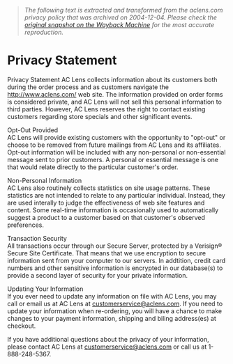 > *The following text is extracted and transformed from the aclens.com privacy policy that was archived on 2004-12-04. Please check the [original snapshot on the Wayback Machine](https://web.archive.org/web/20041204012425id_/http%3A//www.aclens.com/privacy.asp) for the most accurate reproduction.*

# Privacy Statement

Privacy Statement  AC Lens collects information about its customers both during the order process and as customers navigate the http://www.aclens.com/ web site. The information provided on order forms is considered private, and AC Lens will not sell this personal information to third parties. However, AC Lens reserves the right to contact existing customers regarding store specials and other significant events.

Opt-Out Provided   
AC Lens will provide existing customers with the opportunity to "opt-out" or choose to be removed from future mailings from AC Lens and its affiliates. Opt-out information will be included with any non-personal or non-essential message sent to prior customers. A personal or essential message is one that would relate directly to the particular customer's order.

Non-Personal Information   
AC Lens also routinely collects statistics on site usage patterns. These statistics are not intended to relate to any particular individual. Instead, they are used interally to judge the effectiveness of web site features and content. Some real-time information is occasionally used to automatically suggest a product to a customer based on that customer's observed preferences.

Transaction Security  
All transactions occur through our Secure Server, protected by a Verisign® Secure Site Certificate. That means that we use encryption to secure information sent from your computer to our servers. In addtition, credit card numbers and other sensitive information is encrypted in our database(s) to provide a second layer of security for your private information.

Updating Your Information  
If you ever need to update any information on file with AC Lens, you may call or email us at AC Lens at [customerservice@aclens.com](mailto:customerservice@aclens.com). If you need to update your information when re-ordering, you will have a chance to make changes to your payment information, shipping and biling address(es) at checkout.

If you have additional questions about the privacy of your information, please contact AC Lens at [customerservice@aclens.com](mailto:customerservice@aclens.com) or call us at 1-888-248-5367.
